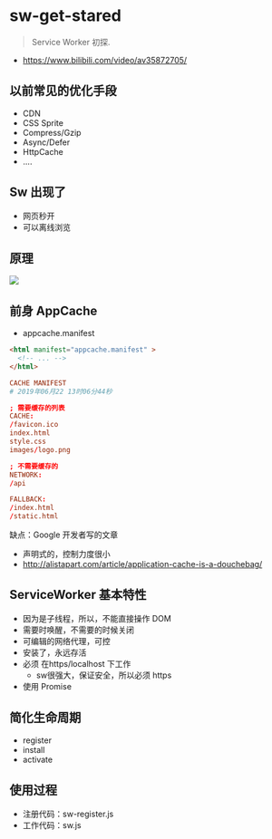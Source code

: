 # sw-get-stared
> Service Worker 初探.

- https://www.bilibili.com/video/av35872705/


## 以前常见的优化手段
- CDN
- CSS Sprite
- Compress/Gzip
- Async/Defer
- HttpCache
- ....

## Sw 出现了
- 网页秒开
- 可以离线浏览

## 原理
![](https://ws1.sinaimg.cn/large/006tNc79gy1g49unu5xsoj30z60fydig.jpg)

## 前身 AppCache 
- appcache.manifest

```html
<html manifest="appcache.manifest" >
  <!-- ... -->
</html>
```

```conf
CACHE MANIFEST
# 2019年06月22 13时06分44秒

; 需要缓存的列表
CACHE:
/favicon.ico
index.html
style.css
images/logo.png

; 不需要缓存的
NETWORK:
/api

FALLBACK:
/index.html
/static.html
```

缺点：Google 开发者写的文章
- 声明式的，控制力度很小
- http://alistapart.com/article/application-cache-is-a-douchebag/


## ServiceWorker 基本特性
- 因为是子线程，所以，不能直接操作 DOM
- 需要时唤醒，不需要的时候关闭
- 可编辑的网络代理，可控
- 安装了，永远存活
- 必须 在https/localhost 下工作
  - sw很强大，保证安全，所以必须 https
- 使用 Promise

## 简化生命周期
- register
- install
- activate

## 使用过程
- 注册代码：sw-register.js
- 工作代码：sw.js
